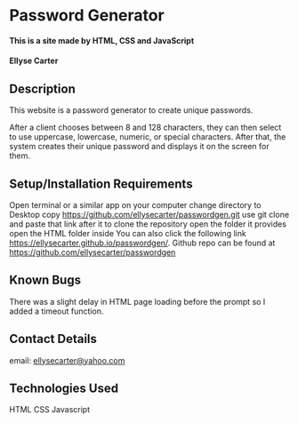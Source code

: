 # Password Generator

#### This is a site made by HTML, CSS and JavaScript

#### Ellyse Carter

## Description
This website is a password generator to create unique passwords. 

After a client chooses between 8 and 128 characters, they can then select to use uppercase, lowercase, numeric, or special characters. After that, the system creates their unique password and displays it on the screen for them.

## Setup/Installation Requirements
Open terminal or a similar app on your computer
change directory to Desktop
copy https://github.com/ellysecarter/passwordgen.git
use git clone and paste that link after it to clone the repository
open the folder it provides
open the HTML folder inside
You can also click the following link
https://ellysecarter.github.io/passwordgen/. 
Github repo can be found at https://github.com/ellysecarter/passwordgen

## Known Bugs
There was a slight delay in HTML page loading before the prompt so I added a timeout function. 

## Contact Details
email: ellysecarter@yahoo.com

## Technologies Used
HTML CSS Javascript